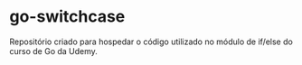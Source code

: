 # go-switchcase
Repositório criado para hospedar o código utilizado no módulo de if/else do curso de Go da Udemy.
